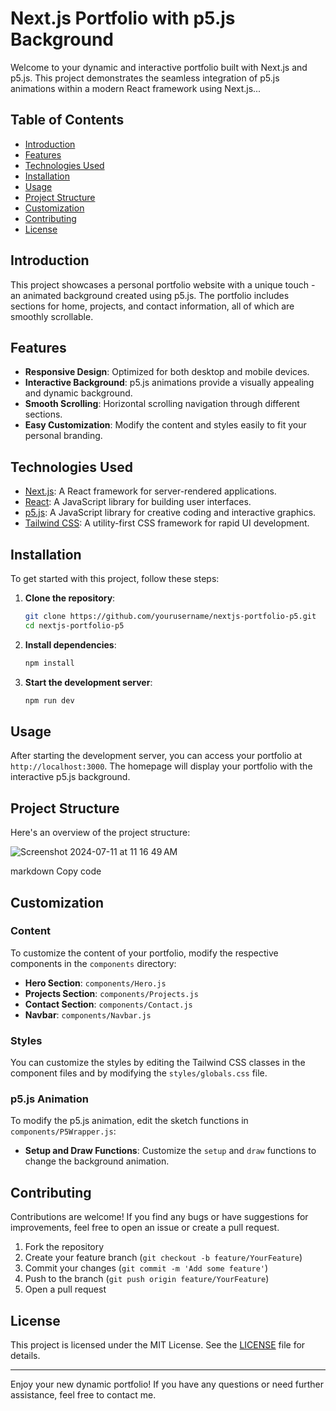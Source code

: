 # Next.js Portfolio with p5.js Background

Welcome to your dynamic and interactive portfolio built with Next.js and p5.js. This project demonstrates the seamless integration of p5.js animations within a modern React framework using Next.js...

## Table of Contents

- [Introduction](#introduction)
- [Features](#features)
- [Technologies Used](#technologies-used)
- [Installation](#installation)
- [Usage](#usage)
- [Project Structure](#project-structure)
- [Customization](#customization)
- [Contributing](#contributing)
- [License](#license)

## Introduction

This project showcases a personal portfolio website with a unique touch - an animated background created using p5.js. The portfolio includes sections for home, projects, and contact information, all of which are smoothly scrollable.

## Features

- **Responsive Design**: Optimized for both desktop and mobile devices.
- **Interactive Background**: p5.js animations provide a visually appealing and dynamic background.
- **Smooth Scrolling**: Horizontal scrolling navigation through different sections.
- **Easy Customization**: Modify the content and styles easily to fit your personal branding.

## Technologies Used

- [Next.js](https://nextjs.org/): A React framework for server-rendered applications.
- [React](https://reactjs.org/): A JavaScript library for building user interfaces.
- [p5.js](https://p5js.org/): A JavaScript library for creative coding and interactive graphics.
- [Tailwind CSS](https://tailwindcss.com/): A utility-first CSS framework for rapid UI development.

## Installation

To get started with this project, follow these steps:

1. **Clone the repository**:
    ```bash
    git clone https://github.com/yourusername/nextjs-portfolio-p5.git
    cd nextjs-portfolio-p5
    ```

2. **Install dependencies**:
    ```bash
    npm install
    ```

3. **Start the development server**:
    ```bash
    npm run dev
    ```

## Usage

After starting the development server, you can access your portfolio at `http://localhost:3000`. The homepage will display your portfolio with the interactive p5.js background.

## Project Structure

Here's an overview of the project structure:

![Screenshot 2024-07-11 at 11 16 49 AM](https://github.com/ROUSE-prog/NextPort/assets/52251052/f810feb0-4fe9-44e3-a66f-6aceb530ffc1)


markdown
Copy code

## Customization

### Content

To customize the content of your portfolio, modify the respective components in the `components` directory:

- **Hero Section**: `components/Hero.js`
- **Projects Section**: `components/Projects.js`
- **Contact Section**: `components/Contact.js`
- **Navbar**: `components/Navbar.js`

### Styles

You can customize the styles by editing the Tailwind CSS classes in the component files and by modifying the `styles/globals.css` file.

### p5.js Animation

To modify the p5.js animation, edit the sketch functions in `components/P5Wrapper.js`:

- **Setup and Draw Functions**: Customize the `setup` and `draw` functions to change the background animation.

## Contributing

Contributions are welcome! If you find any bugs or have suggestions for improvements, feel free to open an issue or create a pull request.

1. Fork the repository
2. Create your feature branch (`git checkout -b feature/YourFeature`)
3. Commit your changes (`git commit -m 'Add some feature'`)
4. Push to the branch (`git push origin feature/YourFeature`)
5. Open a pull request

## License

This project is licensed under the MIT License. See the [LICENSE](LICENSE) file for details.

---

Enjoy your new dynamic portfolio! If you have any questions or need further assistance, feel free to contact me.
